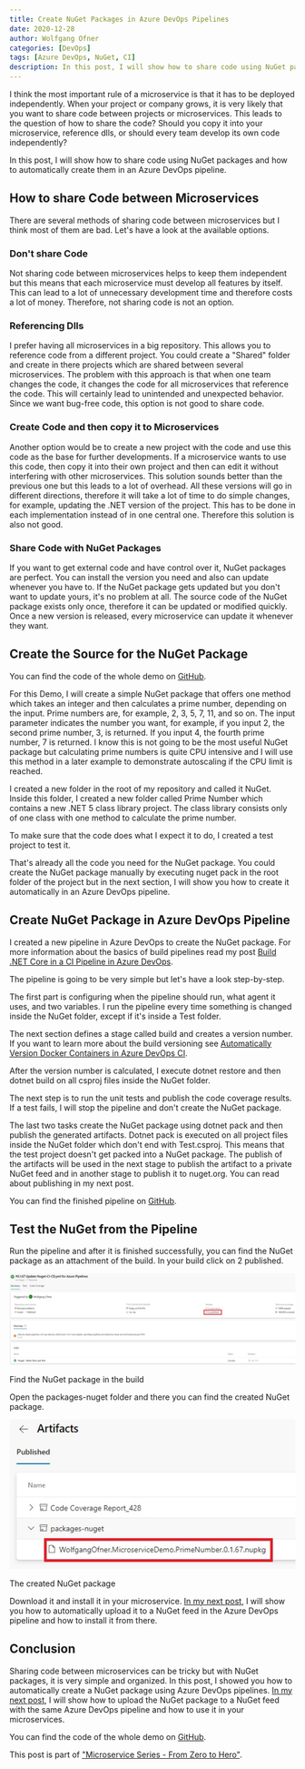 ```yaml
---
title: Create NuGet Packages in Azure DevOps Pipelines
date: 2020-12-28
author: Wolfgang Ofner
categories: [DevOps]
tags: [Azure DevOps, NuGet, CI]
description: In this post, I will show how to share code using NuGet packages and how to automatically create them in an Azure DevOps pipeline.
---
```


I think the most important rule of a microservice is that it has to be deployed independently. When your project or company grows, it is very likely that you want to share code between projects or microservices. This leads to the question of how to share the code? Should you copy it into your microservice, reference dlls, or should every team develop its own code independently?

In this post, I will show how to share code using NuGet packages and how to automatically create them in an Azure DevOps pipeline.

## How to share Code between Microservices

There are several methods of sharing code between microservices but I think most of them are bad. Let's have a look at the available options.

### Don't share Code

Not sharing code between microservices helps to keep them independent but this means that each microservice must develop all features by itself. This can lead to a lot of unnecessary development time and therefore costs a lot of money. Therefore, not sharing code is not an option.

### Referencing Dlls

I prefer having all microservices in a big repository. This allows you to reference code from a different project. You could create a "Shared" folder and create in there projects which are shared between several microservices. The problem with this approach is that when one team changes the code, it changes the code for all microservices that reference the code. This will certainly lead to unintended and unexpected behavior. Since we want bug-free code, this option is not good to share code.

### Create Code and then copy it to Microservices

Another option would be to create a new project with the code and use this code as the base for further developments. If a microservice wants to use this code, then copy it into their own project and then can edit it without interfering with other microservices. This solution sounds better than the previous one but this leads to a lot of overhead. All these versions will go in different directions, therefore it will take a lot of time to do simple changes, for example, updating the .NET version of the project. This has to be done in each implementation instead of in one central one. Therefore this solution is also not good.

### Share Code with NuGet Packages

If you want to get external code and have control over it, NuGet packages are perfect. You can install the version you need and also can update whenever you have to. If the NuGet package gets updated but you don't want to update yours, it's no problem at all. The source code of the NuGet package exists only once, therefore it can be updated or modified quickly. Once a new version is released, every microservice can update it whenever they want.

## Create the Source for the NuGet Package

You can find the code of the whole demo on <a href="https://github.com/WolfgangOfner/MicroserviceDemo" target="_blank" rel="noopener noreferrer">GitHub</a>.

For this Demo, I will create a simple NuGet package that offers one method which takes an integer and then calculates a prime number, depending on the input. Prime numbers are, for example, 2, 3, 5, 7, 11, and so on. The input parameter indicates the number you want, for example, if you input 2, the second prime number, 3, is returned. If you input 4, the fourth prime number, 7 is returned. I know this is not going to be the most useful NuGet package but calculating prime numbers is quite CPU intensive and I will use this method in a later example to demonstrate autoscaling if the CPU limit is reached.

I created a new folder in the root of my repository and called it NuGet. Inside this folder, I created a new folder called Prime Number which contains a new .NET 5 class library project. The class library consists only of one class with one method to calculate the prime number.

<script src="https://gist.github.com/WolfgangOfner/4b7439c21446bd7be3a89b616eb04d5f.js"></script>

To make sure that the code does what I expect it to do, I created a test project to test it.

<script src="https://gist.github.com/WolfgangOfner/28c4a68faa20855da75388d11753402a.js"></script>

That's already all the code you need for the NuGet package. You could create the NuGet package manually by executing nuget pack in the root folder of the project but in the next section, I will show you how to create it automatically in an Azure DevOps pipeline.

## Create NuGet Package in Azure DevOps Pipeline

I created a new pipeline in Azure DevOps to create the NuGet package. For more information about the basics of build pipelines read my post [Build .NET Core in a CI Pipeline in Azure DevOps](/build-net-core-in-ci-pipeline-in-azure-devops).

The pipeline is going to be very simple but let's have a look step-by-step. 

The first part is configuring when the pipeline should run, what agent it uses, and two variables. I run the pipeline every time something is changed inside the NuGet folder, except if it's inside a Test folder. 

<script src="https://gist.github.com/WolfgangOfner/555f20a07c66f5281dcfa1a37611a7c3.js"></script>

The next section defines a stage called build and creates a version number. If you want to learn more about the build versioning see [Automatically Version Docker Containers in Azure DevOps CI](/automatically-version-docker-container).

<script src="https://gist.github.com/WolfgangOfner/2fe799c64526b949eb886b34e798f8e2.js"></script>

After the version number is calculated, I execute dotnet restore and then dotnet build on all csproj files inside the NuGet folder.

<script src="https://gist.github.com/WolfgangOfner/45604237453fc3dc02a738dda71b6827.js"></script>

The next step is to run the unit tests and publish the code coverage results. If a test fails, I will stop the pipeline and don't create the NuGet package.

<script src="https://gist.github.com/WolfgangOfner/968d8bbadc48e72f7cfa2e080c3223fa.js"></script>

The last two tasks create the NuGet package using dotnet pack and then publish the generated artifacts. Dotnet pack is executed on all project files inside the NuGet folder which don't end with Test.csproj. This means that the test project doesn't get packed into a NuGet package. The publish of the artifacts will be used in the next stage to publish the artifact to a private NuGet feed and in another stage to publish it to nuget.org. You can read about publishing in my next post. 

<script src="https://gist.github.com/WolfgangOfner/27a9d993f2ada81e84863cbc42a0f354.js"></script>

You can find the finished pipeline on <a href="https://github.com/WolfgangOfner/MicroserviceDemo/blob/master/Nuget/pipelines/Nuget-CI-CD.yml" target="_blank" rel="noopener noreferrer">GitHub</a>.

## Test the NuGet from the Pipeline

Run the pipeline and after it is finished successfully, you can find the NuGet package as an attachment of the build. In your build click on 2 published.

<div class="col-12 col-sm-10 aligncenter">
  <a href="/assets/img/posts/2020/12/Find-the-Nuget-package-in-the-build.jpg"><img loading="lazy" src="/assets/img/posts/2020/12/Find-the-Nuget-package-in-the-build.jpg" alt="Find the NuGet package in the build" /></a>
  
  <p>
   Find the NuGet package in the build
  </p>
</div>

Open the packages-nuget folder and there you can find the created NuGet package.

<div class="col-12 col-sm-10 aligncenter">
  <a href="/assets/img/posts/2020/12/The-created-Nuget-package.jpg"><img loading="lazy" src="/assets/img/posts/2020/12/The-created-Nuget-package.jpg" alt="The created NuGet package" /></a>
  
  <p>
   The created NuGet package
  </p>
</div>

Download it and install it in your microservice. [In my next post](/publish-internal-nuget-feed), I will show you how to automatically upload it to a NuGet feed in the Azure DevOps pipeline and how to install it from there.

## Conclusion

Sharing code between microservices can be tricky but with NuGet packages, it is very simple and organized. In this post, I showed you how to automatically create a NuGet package using Azure DevOps pipelines. [In my next post](/publish-internal-nuget-feed), I will show how to upload the NuGet package to a NuGet feed with the same Azure DevOps pipeline and how to use it in your microservices.

You can find the code of the whole demo on <a href="https://github.com/WolfgangOfner/MicroserviceDemo" target="_blank" rel="noopener noreferrer">GitHub</a>.

This post is part of ["Microservice Series - From Zero to Hero"](/microservice-series-from-zero-to-hero).